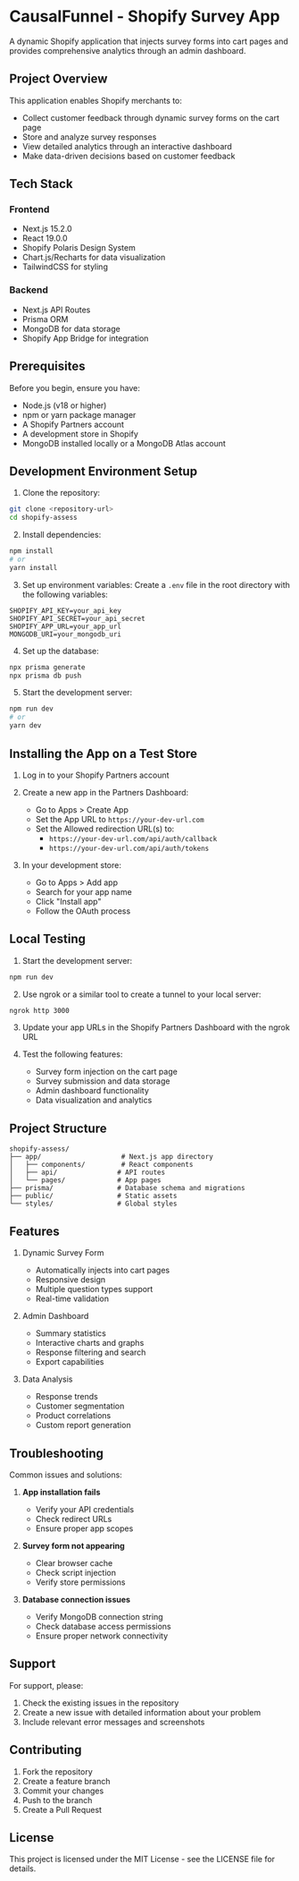 # CausalFunnel - Shopify Survey App

A dynamic Shopify application that injects survey forms into cart pages and provides comprehensive analytics through an admin dashboard.

## Project Overview

This application enables Shopify merchants to:
- Collect customer feedback through dynamic survey forms on the cart page
- Store and analyze survey responses
- View detailed analytics through an interactive dashboard
- Make data-driven decisions based on customer feedback

## Tech Stack

### Frontend
- Next.js 15.2.0
- React 19.0.0
- Shopify Polaris Design System
- Chart.js/Recharts for data visualization
- TailwindCSS for styling

### Backend
- Next.js API Routes
- Prisma ORM
- MongoDB for data storage
- Shopify App Bridge for integration

## Prerequisites

Before you begin, ensure you have:
- Node.js (v18 or higher)
- npm or yarn package manager
- A Shopify Partners account
- A development store in Shopify
- MongoDB installed locally or a MongoDB Atlas account

## Development Environment Setup

1. Clone the repository:
```bash
git clone <repository-url>
cd shopify-assess
```

2. Install dependencies:
```bash
npm install
# or
yarn install
```

3. Set up environment variables:
Create a `.env` file in the root directory with the following variables:
```env
SHOPIFY_API_KEY=your_api_key
SHOPIFY_API_SECRET=your_api_secret
SHOPIFY_APP_URL=your_app_url
MONGODB_URI=your_mongodb_uri
```

4. Set up the database:
```bash
npx prisma generate
npx prisma db push
```

5. Start the development server:
```bash
npm run dev
# or
yarn dev
```

## Installing the App on a Test Store

1. Log in to your Shopify Partners account

2. Create a new app in the Partners Dashboard:
   - Go to Apps > Create App
   - Set the App URL to `https://your-dev-url.com`
   - Set the Allowed redirection URL(s) to:
     - `https://your-dev-url.com/api/auth/callback`
     - `https://your-dev-url.com/api/auth/tokens`

3. In your development store:
   - Go to Apps > Add app
   - Search for your app name
   - Click "Install app"
   - Follow the OAuth process

## Local Testing

1. Start the development server:
```bash
npm run dev
```

2. Use ngrok or a similar tool to create a tunnel to your local server:
```bash
ngrok http 3000
```

3. Update your app URLs in the Shopify Partners Dashboard with the ngrok URL

4. Test the following features:
   - Survey form injection on the cart page
   - Survey submission and data storage
   - Admin dashboard functionality
   - Data visualization and analytics

## Project Structure

```
shopify-assess/
├── app/                    # Next.js app directory
│   ├── components/         # React components
│   ├── api/               # API routes
│   └── pages/             # App pages
├── prisma/                # Database schema and migrations
├── public/                # Static assets
└── styles/                # Global styles
```

## Features

1. Dynamic Survey Form
   - Automatically injects into cart pages
   - Responsive design
   - Multiple question types support
   - Real-time validation

2. Admin Dashboard
   - Summary statistics
   - Interactive charts and graphs
   - Response filtering and search
   - Export capabilities

3. Data Analysis
   - Response trends
   - Customer segmentation
   - Product correlations
   - Custom report generation

## Troubleshooting

Common issues and solutions:

1. **App installation fails**
   - Verify your API credentials
   - Check redirect URLs
   - Ensure proper app scopes

2. **Survey form not appearing**
   - Clear browser cache
   - Check script injection
   - Verify store permissions

3. **Database connection issues**
   - Verify MongoDB connection string
   - Check database access permissions
   - Ensure proper network connectivity

## Support

For support, please:
1. Check the existing issues in the repository
2. Create a new issue with detailed information about your problem
3. Include relevant error messages and screenshots

## Contributing

1. Fork the repository
2. Create a feature branch
3. Commit your changes
4. Push to the branch
5. Create a Pull Request

## License

This project is licensed under the MIT License - see the LICENSE file for details.
